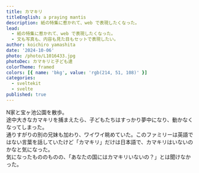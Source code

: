 ```yaml
---
title: カマキリ
titleEnglish: a praying mantis
description: 紙の特集に惹かれて、web で表現したくなった。
lead:
  - 紙の特集に惹かれて、web で表現したくなった。
  - 文も写真も、内容も見た目もセットで表現したい。
author: koichiro yamashita
date: '2024-10-06'
photo: /photo/L1016433.jpg
photoDec: カマキリと子ども達
colorTheme: framed
colors: [{ name: 'bkg', value: 'rgb(214, 51, 108)' }]
categories:
  - sveltekit
  - svelte
published: true
---
```


N家と宝ヶ池公園を散歩。  
途中大きなカマキリを捕まえたら、子どもたちはすっかり夢中になり、動かなくなってしまった。  
通りすがりの別の兄妹も加わり、ワイワイ眺めていた。このファミリーは英語ではない言葉を話していたけど「カマキリ」だけは日本語で、カマキリはいないのかなと気になった。  
気になったもののものの、「あなたの国にはカマキリいないの？」とは聞けなかった。
